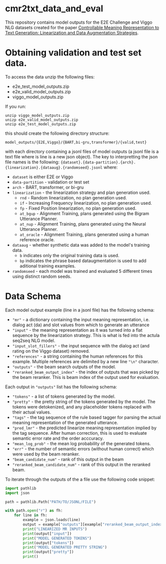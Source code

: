 # cmr2txt_data_and_eval

This repository contains model outputs for the E2E Challenge and Viggo NLG datasets created for the paper 
[Controllable Meaning Representation to Text Generation: Linearization and Data Augmentation Strategies](https://aclanthology.org/2020.emnlp-main.419/).

# Obtaining validation and test set data.

To access the data unzip the following files:
- e2e_test_model_outputs.zip
- e2e_valid_model_outputs.zip
- viggo_model_outputs.zip

If you run: 

```shell
unzip viggo_model_outputs.zip
unizp e2e_valid_model_outputs.zip
unzip e2e_test_model_outputs.zip
```

this should create the following directory structure:

```shell
model_outputs/{E2E,Viggo}/{BART,bi-gru,transformer}/{valid,test}
```

with each directory containing a jsonl files of model outputs (a jsonl file is a text file where is line is a new json object).
The key to interpretting the json file names is the following:
```{dataset}.{data-partition}.{arch}.{linearization}.{dataaug}.{randomseed}.jsonl```
where:
- `dataset` is either E2E or Viggo
- `data-partition` - validation or test set
- `arch` - BART, transformer, or bi-gru
- `linearization` - the linearization strategy and plan generation used.
    - `rnd` - Random linearization, no plan generation used.
    - `if` - Increasing Frequency linearization, no plan generation used.
    - `fp` - Fixed Position linearization, no plan generation used.
    - `at_bgup` - Alignment Training, plans generated using the Bigram Utterance Planner.
    - `at_nup` - Alignment Training, plans generated using the Neural Utterance Planner.
    - `at_oracle` - Alignment Training, plans generated using a human reference oracle.
- `dataaug` - whether synthetic data was added to the model's training data.
    - `b` indicates only the original training data is used. 
    - `bp` indicates the phrase based  dataugmentation is used to add aditional training examples.
- `randomseed` - each model was trained and evaluated 5 different times using distinct random seeds.


# Data Schema

Each model output example (line in a jsonl file) has the following schema:
- `"mr"` - a dictionary containing the input meaning representation, i.e. dialog act (da) and slot values from which to generate an utterance
-  `"input"` - the meaning representation as it was turned into a flat sequence by the linearization strategy. This is what is fed into the actula seq2seq NLG model.
- `"input_slot_fillers"` - the input sequence with the dialog act (and rating on the Viggo dataset) removed.
- `"references"` - a string containing the human references for this example. Multiple references are delimited by a new line `"\n"` character.  
- `"outputs"` - the beam search outputs of the model.
- `"reranked_beam_output_index"` - the index of outputs that was picked by the beam reranker. This is beam index of the output used for evaluation.



Each output in `"outputs"` list has the following schema:
- `"tokens"` - a list of tokens generated by the model.
- `"pretty"` - the pretty string of the tokens generated by the model. The tokens were detokenized, and any placeholder tokens replaced with their actual values.
- `"tags"` - the tag sequence of the rule based tagger for parsing the actual meaning representation of the generated utterance.
- `"pred_lmr"` - the predicted linearize meaning representation implied by the tag sequence. After human correction, this is used to evaluate semantic error rate and the order acccuracy.
- `"mean_log_prob"` - the mean log probability of the generated tokens.
- `"err"` - the number of semantic errors (without human correct) which were used by the beam reranker.
- `"beam_candidate_num"` - rank of this output in the beam
- `"reranked_beam_candidate_num"` - rank of this output in the reranked beam.

To iterate through the outputs of the a file use the following code snippet:

```python
import pathlib
import json

path = pathlib.Path("PATH/TO/JSONL/FILE")

with path.open("r") as fh:
    for line in fh:
        example = json.loads(line)
        output = example["outputs"][example["reranked_beam_output_index"]]
        print("LINEARIZED MR INPUTS")
        print(output["input"])
        print("MODEL GENERATED TOKENS")
        print(output["tokens"])
        print("MODEL GENERATED PRETTY STRING")
        print(output["pretty"])
        print()
```


